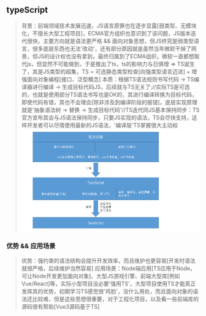 ## typeScript
> 背景：前端领域技术发展迅速，JS语言原罪也在逐步显露[弱类型、无模块化，不擅长大型工程项目]，ECMA官方组织也意识到了该问题，JS版本迭代很快，主要方向就是语法更严格 && 面向对象思想，但JS终究是弱类型语言，很多底层东西也无法'改动'，还有部分原因就是虽然当年微软干掉了网景，但JS的设计权也没有拿到，最终归属到了ECMA组织，微软一直都想取代js，但显然不可能做到，于是推出了ts，ts的影响力与日俱增 => TS诞生了，其是JS类型的超集，TS = 可选静态类型检查[向强类型语言迈进] + 增强面向对象编程[接口、泛型概念]
> 本质：根据TS语法规则书写代码 -> TS编译器进行编译 -> 生成目标代码JS，后续就与TS无关了;//实际TS是可选的，也就是使用部分TS语法书写也是OK的，其进行编译转换为目标代码，即使代码有错，其也不会理会[除非涉及到编译阶段的报错]，底层实现原理就是'抽象语法树 -> 替换 -> 生成目标代码'//TS迭代同JS基本保持同步：TS官方宣布其会与JS语法保持同步，只要JS实现的语法，TS会尽快支持，这样开发者可以尽情使用最新的JS语法，'编译层'TS掌握很大主动权
![](assets/typescript.png)

### 优势 && 应用场景
> 优势：强约束的语法结构会提升开发效率，而且维护也更容易[开发时语法就很严格，后续维护当然容易]
> 应用场景：Node端应用[TS应用于Node，可让Node开发更加面向对象]、大型JS游戏引擎、前端大型库[例如Vue/React]等，实际小型项目没必要'强用TS'，大型项目使用TS才能真正发挥其的优势，初期学习TS感觉很'鸡肋'，没什么用处，而且面向对象的语法还比较难，但是这些思想很重要，对于工程化项目，以及看一些前端库的源码很有帮助[Vue3源码基于TS]